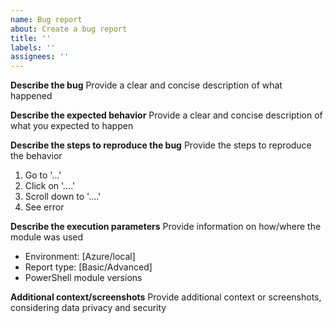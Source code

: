 ```yaml
---
name: Bug report
about: Create a bug report
title: ''
labels: ''
assignees: ''
---
```


**Describe the bug**
Provide a clear and concise description of what happened

**Describe the expected behavior**
Provide a clear and concise description of what you expected to happen

**Describe the steps to reproduce the bug**
Provide the steps to reproduce the behavior

1. Go to '...'
2. Click on '....'
3. Scroll down to '....'
4. See error

**Describe the execution parameters**
Provide information on how/where the module was used

- Environment: [Azure/local]
- Report type: [Basic/Advanced]
- PowerShell module versions

**Additional context/screenshots**
Provide additional context or screenshots, considering data privacy and security
